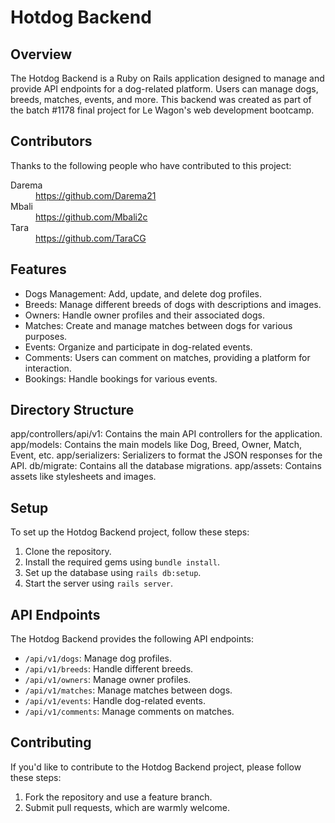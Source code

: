 # Hotdog Backend

## Overview

The Hotdog Backend is a Ruby on Rails application designed to manage and provide API endpoints for a dog-related platform. Users can manage dogs, breeds, matches, events, and more. This backend was created as part of the batch #1178 final project for Le Wagon's web development bootcamp.

## Contributors

Thanks to the following people who have contributed to this project:

<dl>
  <dt>Darema</dt>
  <dd><a href="https://github.com/Darema21">https://github.com/Darema21</a></dd>

  <dt>Mbali</dt>
  <dd><a href="https://github.com/Mbali2c">https://github.com/Mbali2c</a></dd>

  <dt>Tara</dt>
  <dd><a href="https://github.com/TaraCG">https://github.com/TaraCG</a></dd>
</dl>

## Features

- Dogs Management: Add, update, and delete dog profiles.
- Breeds: Manage different breeds of dogs with descriptions and images.
- Owners: Handle owner profiles and their associated dogs.
- Matches: Create and manage matches between dogs for various purposes.
- Events: Organize and participate in dog-related events.
- Comments: Users can comment on matches, providing a platform for interaction.
- Bookings: Handle bookings for various events.

## Directory Structure

app/controllers/api/v1: Contains the main API controllers for the application.
app/models: Contains the main models like Dog, Breed, Owner, Match, Event, etc.
app/serializers: Serializers to format the JSON responses for the API.
db/migrate: Contains all the database migrations.
app/assets: Contains assets like stylesheets and images.


## Setup

To set up the Hotdog Backend project, follow these steps:

1. Clone the repository.
2. Install the required gems using `bundle install`.
3. Set up the database using `rails db:setup`.
4. Start the server using `rails server`.

## API Endpoints

The Hotdog Backend provides the following API endpoints:

- `/api/v1/dogs`: Manage dog profiles.
- `/api/v1/breeds`: Handle different breeds.
- `/api/v1/owners`: Manage owner profiles.
- `/api/v1/matches`: Manage matches between dogs.
- `/api/v1/events`: Handle dog-related events.
- `/api/v1/comments`: Manage comments on matches.

## Contributing

If you'd like to contribute to the Hotdog Backend project, please follow these steps:

1. Fork the repository and use a feature branch.
2. Submit pull requests, which are warmly welcome.
